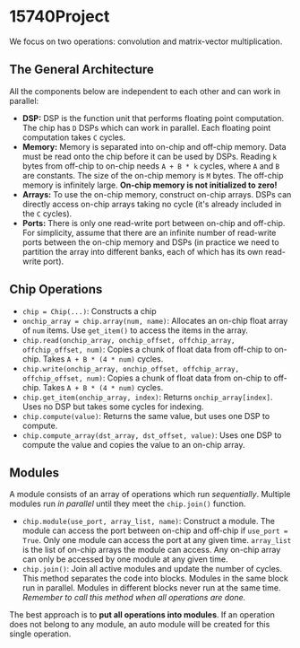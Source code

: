 # 15740Project

We focus on two operations: convolution and matrix-vector multiplication.

## The General Architecture
All the components below are independent to each other and can work in parallel:
- **DSP:** DSP is the function unit that performs floating point computation. The chip has `D` DSPs which can work in parallel. Each floating point computation takes `C` cycles.
- **Memory:** Memory is separated into on-chip and off-chip memory. Data must be read onto the chip before it can be used by DSPs. Reading `k` bytes from off-chip to on-chip needs `A + B * k` cycles, where `A` and `B` are constants. The size of the on-chip memory is `M` bytes. The off-chip memory is infinitely large. **On-chip memory is not initialized to zero!**
- **Arrays:** To use the on-chip memory, construct on-chip arrays. DSPs can directly access on-chip arrays taking no cycle (it's already included in the `C` cycles).
- **Ports:** There is only one read-write port between on-chip and off-chip. For simplicity, assume that there are an infinite number of read-write ports between the on-chip memory and DSPs (in practice we need to partition the array into different banks, each of which has its own read-write port).


## Chip Operations
- `chip = Chip(...)`: Constructs a chip
- `onchip_array = chip.array(num, name)`: Allocates an on-chip float array of `num` items. Use `get_item()` to access the items in the array.
- `chip.read(onchip_array, onchip_offset, offchip_array, offchip_offset, num)`: Copies a chunk of float data from off-chip to on-chip. Takes `A + B * (4 * num)` cycles.
- `chip.write(onchip_array, onchip_offset, offchip_array, offchip_offset, num)`: Copies a chunk of float data from on-chip to off-chip. Takes `A + B * (4 * num)` cycles.
- `chip.get_item(onchip_array, index)`: Returns `onchip_array[index]`. Uses no DSP but takes some cycles for indexing.
- `chip.compute(value)`: Returns the same value, but uses one DSP to compute.
- `chip.compute_array(dst_array, dst_offset, value)`: Uses one DSP to compute the value and copies the value to an on-chip array.

## Modules
A module consists of an array of operations which run *sequentially*. Multiple modules run *in parallel* until they meet the `chip.join()` function.
- `chip.module(use_port, array_list, name)`: Construct a module. The module can access the port between on-chip and off-chip if `use_port = True`. Only one module can access the port at any given time. `array_list` is the list of on-chip arrays the module can access. Any on-chip array can only be accessed by one module at any given time.
- `chip.join()`: Join all active modules and update the number of cycles. This method separates the code into blocks. Modules in the same block run in parallel. Modules in different blocks never run at the same time. *Remember to call this method when all operations are done.*

The best approach is to **put all operations into modules**. If an operation does not belong to any module, an auto module will be created for this single operation.